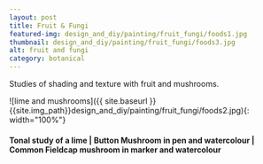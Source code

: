 ```yaml
---
layout: post
title: Fruit & Fungi
featured-img: design_and_diy/painting/fruit_fungi/foods1.jpg
thumbnail: design_and_diy/painting/fruit_fungi/foods3.jpg
alt: fruit and fungi
category: botanical
---
```


Studies of shading and texture with fruit and mushrooms.

![lime and mushrooms]({{ site.baseurl }}{{site.img_path}}design_and_diy/painting/fruit_fungi/foods2.jpg){: width="100%"}

#### Tonal study of a lime | Button Mushroom in pen and watercolour | Common Fieldcap mushroom in marker and watercolour
